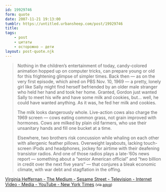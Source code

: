 ```yaml
---
id: 19929746
form: quote
date: 2007-11-21 19:13:00
tumblr: https://untitled.urbansheep.com/post/19929746
title: 
tags:
    - post
    - цитаты
    - осторожно — дети
layout: post-quote.njk
---
```


<blockquote>
<p>Nothing in the children’s entertainment of today, candy-colored animation hopped up on computer tricks, can prepare young or old for this frightening glimpse of simpler times. Back then&nbsp;— as on the very first episode, which aired on PBS Nov. 10, 1969&nbsp;— a pretty, lonely girl like Sally might find herself befriended by an older male stranger who held her hand and took her home. Granted, Gordon just wanted Sally to meet his wife and have some milk and cookies, but… well, he could have wanted anything. As it was, he fed her milk and cookies.</p>

<p>The milk looks dangerously whole. Live-action cows also charge the 1969 screen — cows eating common grass, not grain improved with hormones. Cows are milked by plain old farmers, who use their unsanitary hands and fill one bucket at a time.</p>

<p>Elsewhere, two brothers risk concussion while whaling on each other with allergenic feather pillows. Overweight layabouts, lacking touch-screen iPods and headphones, jockey for airtime with their deafening transistor radios. And one of those radios plays a late-’60s news report&nbsp;— something about a “senior American official” and “two billion in credit over the next five years” — that conjures a bleak economic climate, with war debt and stagflation in the offing.</p>
</blockquote>

<a href="http://www.nytimes.com/2007/11/18/magazine/18wwln-medium-t.html?ex=1353042000&amp;en=8b77cec3b01f6d17&amp;ei=5090&amp;partner=rssuserland&amp;emc=rss">Virginia Heffernan - The Medium - Sesame Street - Television - Internet Video - Media - YouTube - New York Times</a> <small>(via <a href="http://aqva.tumblr.com/post/19909822">aqva</a>)</small>
